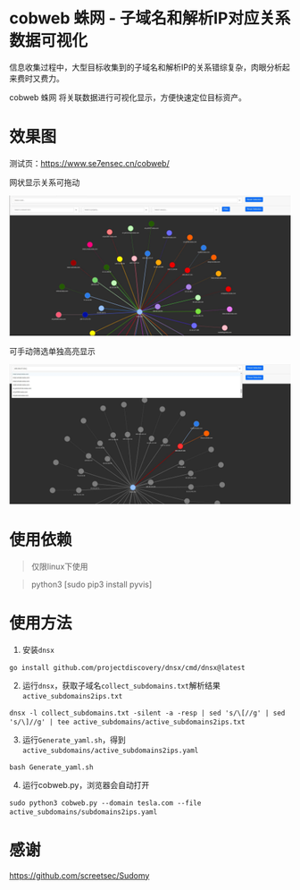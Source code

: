 # cobweb 蛛网 - 子域名和解析IP对应关系数据可视化

信息收集过程中，大型目标收集到的子域名和解析IP的关系错综复杂，肉眼分析起来费时又费力。

cobweb 蛛网 将关联数据进行可视化显示，方便快速定位目标资产。

# 效果图

测试页：https://www.se7ensec.cn/cobweb/

网状显示关系可拖动

![](img/cobweb1.jpg)

可手动筛选单独高亮显示

![](img/cobweb2.jpg)

# 使用依赖

> 仅限linux下使用

> python3 [sudo pip3 install pyvis]

# 使用方法

1. 安装`dnsx`

```
go install github.com/projectdiscovery/dnsx/cmd/dnsx@latest
```

2. 运行`dnsx`，获取子域名`collect_subdomains.txt`解析结果`active_subdomains2ips.txt`

```
dnsx -l collect_subdomains.txt -silent -a -resp | sed 's/\[//g' | sed 's/\]//g' | tee active_subdomains/active_subdomains2ips.txt
```

3. 运行`Generate_yaml.sh`，得到`active_subdomains/active_subdomains2ips.yaml`

```
bash Generate_yaml.sh
```

4. 运行cobweb.py，浏览器会自动打开

```
sudo python3 cobweb.py --domain tesla.com --file active_subdomains/subdomains2ips.yaml
```

# 感谢

https://github.com/screetsec/Sudomy
